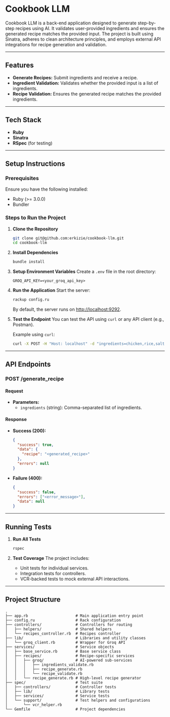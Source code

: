 # Cookbook LLM

Cookbook LLM is a back-end application designed to generate step-by-step recipes using AI. It validates user-provided ingredients and ensures the generated recipe matches the provided input. The project is built using Sinatra, adheres to clean architecture principles, and employs external API integrations for recipe generation and validation.

---

## Features

- **Generate Recipes:** Submit ingredients and receive a recipe.
- **Ingredient Validation:** Validates whether the provided input is a list of ingredients.
- **Recipe Validation:** Ensures the generated recipe matches the provided ingredients.

---

## Tech Stack

- **Ruby**
- **Sinatra**
- **RSpec** (for testing)

---

## Setup Instructions

### Prerequisites

Ensure you have the following installed:

- Ruby (>= 3.0.0)
- Bundler

### Steps to Run the Project

1. **Clone the Repository**

   ```bash
   git clone git@github.com:erkizie/cookbook-llm.git
   cd cookbook-llm
   ```

2. **Install Dependencies**

   ```bash
   bundle install
   ```

3. **Setup Environment Variables**
   Create a `.env` file in the root directory:

   ```env
   GROQ_API_KEY=<your_groq_api_key>
   ```

4. **Run the Application**
   Start the server:

   ```bash
   rackup config.ru
   ```

   By default, the server runs on [http://localhost:9292](http://localhost:9292).

5. **Test the Endpoint**
   You can test the API using `curl` or any API client (e.g., Postman).

   Example using `curl`:

   ```bash
   curl -X POST -H "Host: localhost" -d "ingredients=chicken,rice,salt" http://localhost:9292/generate_recipe
   ```

---

## API Endpoints

### **POST /generate_recipe**

#### Request

- **Parameters:**
  - `ingredients` (string): Comma-separated list of ingredients.

#### Response

- **Success (200):**
  ```json
  {
    "success": true,
    "data": {
      "recipe": "<generated_recipe>"
    },
    "errors": null
  }
  ```
- **Failure (400):**
  ```json
  {
    "success": false,
    "errors": ["<error_message>"],
    "data": null
  }
  ```

---

## Running Tests

1. **Run All Tests**

   ```bash
   rspec
   ```

2. **Test Coverage**
   The project includes:
   - Unit tests for individual services.
   - Integration tests for controllers.
   - VCR-backed tests to mock external API interactions.

---

## Project Structure

```
.
├── app.rb                     # Main application entry point
├── config.ru                  # Rack configuration
├── controllers/               # Controllers for routing
│   ├── helpers/               # Shared helpers
│   └── recipes_controller.rb  # Recipes controller
├── lib/                       # Libraries and utility classes
│   └── groq_client.rb         # Wrapper for Groq API
├── services/                  # Service objects
│   ├── base_service.rb        # Base service class
│   ├── recipes/               # Recipe-specific services
│   │   ├── groq/              # AI-powered sub-services
│   │   │   ├── ingredients_validate.rb
│   │   │   ├── recipe_generate.rb
│   │   │   └── recipe_validate.rb
│   │   └── recipe_generate.rb # High-level recipe generator
├── spec/                      # Test suite
│   ├── controllers/           # Controller tests
│   ├── lib/                   # Library tests
│   ├── services/              # Service tests
│   └── support/               # Test helpers and configurations
│       └── vcr_helper.rb
└── Gemfile                    # Project dependencies
```
